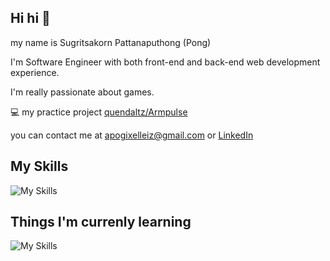 ## Hi hi 👋

my name is Sugritsakorn Pattanaputhong (Pong)

I'm Software Engineer with both front-end and back-end web development experience.

I'm really passionate about games.

💻 my practice project [quendaltz/Armpulse](https://github.com/quendaltz/Armpulse)

you can contact me at [apogixelleiz@gmail.com](mailto:apogixelleiz@gmail.com) or [LinkedIn](https://www.linkedin.com/in/sugritsakorn-pattanaputhong-5364a41ba)

## My Skills
![My Skills](https://skillicons.dev/icons?i=ts,cpp,go,python)

## Things I'm currenly learning
![My Skills](https://skillicons.dev/icons?i=unreal,rust)
